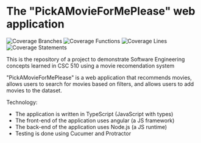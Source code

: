 # The "PickAMovieForMePlease" web application

![Coverage Branches](./coverage/badge-branches.svg)
![Coverage Functions](./coverage/badge-functions.svg)
![Coverage Lines](./coverage/badge-lines.svg)
![Coverage Statements](./coverage/badge-statements.svg)

This is the repository of a project to demonstrate Software
Engineering concepts learned in CSC 510 using a movie recomendation system

"PickAMovieForMePlease" is a web application that recommends movies, allows users to search for movies based on filters, and allows users to add movies to the dataset.

Technology:

- The application is written in TypeScript (JavaScript with types)
- The front-end of the application uses angular (a JS framework)
- The back-end of the application uses Node.js (a JS runtime)
- Testing is done using Cucumer and Protractor
